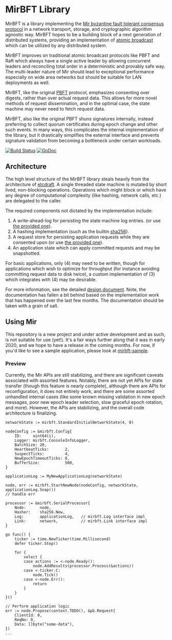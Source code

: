 # MirBFT Library

MirBFT is a library implementing the [Mir byzantine fault tolerant consensus protocol](https://arxiv.org/abs/1906.05552) in a network transport, storage, and cryptographic algorithm agnostic way.  MirBFT hopes to be a building block of a next generation of distributed systems, providing an implementation of [atomic broadcast](https://en.wikipedia.org/wiki/Atomic_broadcast) which can be utilized by any distributed system.

MirBFT improves on traditional atomic broadcast protocols like PBFT and Raft which always have a single active leader by allowing concurrent leaders and reconciling total order in a deterministic and provably safe way.  The multi-leader nature of Mir should lead to exceptional performance especially on wide area networks but should be suitable for LAN deployments as well.

MirBFT, like the original [PBFT](https://www.microsoft.com/en-us/research/wp-content/uploads/2017/01/p398-castro-bft-tocs.pdf) protocol, emphasizes consenting over digests, rather than over actual request data.  This allows for more novel methods of request dissemination, and in the optimal case, the state machine may never need to fetch request data.

MirBFT, also like the original PBFT shuns signatures internally, instead preferring to collect quorum certificates during epoch change and other such events.  In many ways, this complicates the internal implementation of the library, but it drastically simplifies the external interface and prevents signature validation from becoming a bottleneck under certain workloads.

[![Build Status](https://travis-ci.org/IBM/mirbft.svg?branch=master)](https://travis-ci.org/IBM/mirbft)
[![GoDoc](https://godoc.org/github.com/IBM/mirbft?status.svg)](https://godoc.org/github.com/IBM/mirbft)

## Architecture

The high level structure of the MirBFT library steals heavily from the architecture of [etcdraft](https://github.com/etcd-io/etcd/tree/master/raft). A single threaded state machine is mutated by short lived, non-blocking operations.  Operations which might block or which have any degree of computational complexity (like hashing, network calls, etc.) are delegated to the caller.

The required components not dictated by the implementation include:

1. A write-ahead-log for persisting the state machine log entries. (or use [the provided one](https://github.com/IBM/mirbft/blob/master/simplewal/wal.go)).
2. A hashing implementation (such as the builtin [sha256](https://golang.org/pkg/crypto/sha256/)).
3. A request store for persisting application requests while they are consented upon (or use [the provided one](https://github.com/IBM/mirbft/blob/master/reqstore/reqstore.go)).
4. An application state which can apply committed requests and may be snapshotted.

For basic applications, only (4) may need to be written, though for applications which wish to optimize for throughput (for instance avoiding committing request data to disk twice), a custom implementation of (3) which integrates with (4) may be desirable.

For more information, see the detailed [design document](/docs/Design.md).  Note, the documentation has fallen a bit behind based on the implementation work that has happened over the last few months.  The documentation should be taken with a grain of salt.

## Using Mir
 
This repository is a new project and under active development and as such, is not suitable for use (yet!). It's a fair ways further along that it was in early 2020, and we hope to have a release in the coming months.  For now, if you'd like to see a sample application, please look at [mirbft-sample](https://github.com/jyellick/mirbft-sample).

### Preview

Currently, the Mir APIs are still stabilizing, and there are significant caveats associated with assorted features.  Notably, there are not yet APIs for state transfer (though this feature is nearly complete), although there are APIs for reconfiguration, it does not entirely work, and there are some assorted unhandled internal cases (like some known missing validation in new epoch messages, poor new epoch leader selection, slow graceful epoch rotation, and more).  However, the APIs are stabilizing, and the overall code architecture is finalizing.

```
networkState := mirbft.StandardInitialNetworkState(4, 0)

nodeConfig := &mirbft.Config{
	ID:     uint64(i),
	Logger: mirbft.ConsoleInfoLogger,
	BatchSize: 20,
	HeartbeatTicks:       2,
	SuspectTicks:         4,
	NewEpochTimeoutTicks: 8,
	BufferSize:           500,
}

applicationLog := MyNewApplicationLog(networkState)

node, err := mirbft.StartNewNode(nodeConfig, networkState, applicationLog.Snap())
// handle err

processor := &mirbft.SerialProcessor{
	Node:      node,
	Hasher:    sha256.New,
	Log:       applicationLog,   // mirbft.Log interface impl
	Link:      network,          // mirbft.Link interface impl
}

go func() {
	ticker := time.NewTicker(time.Millisecond)
	defer ticker.Stop()

	for {
		select {
		case actions := <-node.Ready():
			node.AddResults(processor.Process(&actions))
		case <-ticker.C:
			node.Tick()
		case <-node.Err():
			return
		}
	}
}()

// Perform application logic
err := node.Propose(context.TODO(), &pb.Request{
	ClientId: 0,
	ReqNo: 0,
	Data: []byte("some-data"),
})
...
```
